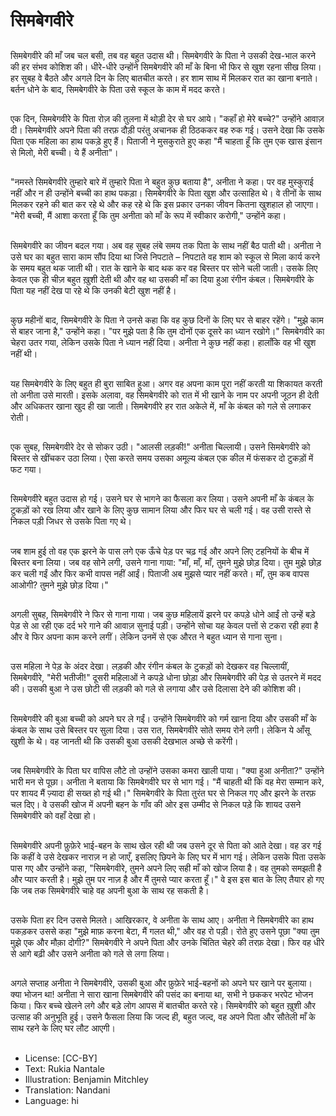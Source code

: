 # सिमबेगवीरे

##
सिमबेगवीरे की माँ जब चल बसी, तब वह बहुत उदास थी। सिमबेगवीरे के पिता ने उसकी देख-भाल करने की हर संभव कोशिश की। धीरे-धीरे उन्होंने सिमबेगवीरे की माँ के बिना भी फिर से खुश रहना सीख लिया। हर सुबह वे बैठते और अगले दिन के लिए बातचीत करते। हर शाम साथ में मिलकर रात का खाना बनाते। बर्तन धोने के बाद, सिमबेगवीरे के पिता उसे स्कूल के काम में मदद करते।

##
एक दिन, सिमबेगवीरे के पिता रोज़ की तुलना में थोड़ी देर से घर आये। "कहाँ हो मेरे बच्चे?" उन्होंने आवाज़ दी। सिमबेगवीरे अपने पिता की तरफ़ दौड़ी परंतु अचानक ही ठिठककर वह रुक गई। उसने देखा कि उसके पिता एक महिला का हाथ पकड़े हुए हैं। पिताजी ने मुसकुराते हुए कहा "मैं चाहता हूँ कि तुम एक खास इंसान से मिलो, मेरी बच्ची। ये हैं अनीता"।

##
"नमस्ते सिमबेगवीरे तुम्हारे बारे में तुम्हारे पिता ने बहुत कुछ बताया है", अनीता ने कहा। पर वह मुस्कुराई नहीं और न ही उन्होंने बच्ची का हाथ पकड़ा। सिमबेगवीरे के पिता खुश और उत्साहित थे। वे तीनों के साथ मिलकर रहने की बात कर रहे थे और कह रहे थे कि इस प्रकार उनका जीवन कितना खुशहाल हो जाएगा। "मेरी बच्ची, मैं आशा करता हूँ कि तुम अनीता को माँ के रूप में स्वीकार करोगी," उन्होंने कहा।

##
सिमबेगवीरे का जीवन बदल गया। अब वह सुबह लंबे समय तक पिता के साथ नहीं बैठ पाती थी। अनीता ने उसे घर का बहुत सारा काम सौंप दिया था जिसे निपटाते – निपटाते वह शाम को स्कूल से मिला कार्य करने के समय बहुत थक जाती थी। रात के खाने के बाद थक कर वह बिस्तर पर सोने चली जाती। उसके लिए केवल एक ही चीज़ बहुत ख़ुशी देती थी और वह था उसकी माँ का दिया हुआ रंगीन कंबल। सिमबेगवीरे के पिता यह नहीं देख पा रहे थे कि उनकी बेटी खुश नहीं है।

##
कुछ महीनों बाद, सिमबेगवीरे के पिता ने उनसे कहा कि वह कुछ दिनों के लिए घर से बाहर रहेंगे। "मुझे काम से बाहर जाना है," उन्होंने कहा। "पर मुझे पता है कि तुम दोनों एक दूसरे का ध्यान रखोगे।" सिमबेगवीरे का चेहरा उतर गया, लेकिन उसके पिता ने ध्यान नहीं दिया। अनीता ने कुछ नहीं कहा। हालाँकि वह भी खुश नहीं थी।

##
यह सिमबेगवीरे के लिए बहुत ही बुरा साबित हुआ। अगर वह अपना काम पूरा नहीं करती या शिकायत करती तो अनीता उसे मारती। इसके अलावा, वह सिमबेगवीरे को रात में भी खाने के नाम पर अपनी जूठन ही देती और अधिकतर खाना खुद ही खा जाती। सिमबेगवीरे हर रात अकेले में, माँ के कंबल को गले से लगाकर रोती।

##
एक सुबह, सिमबेगवीरे देर से सोकर उठी। "आलसी लड़की!" अनीता चिल्लायी। उसने सिमबेगवीरे को बिस्तर से खींचकर उठा लिया। ऐसा करते समय उसका अमूल्य कंबल एक कील में फंसकर दो टुकड़ों में फट गया।

##
सिमबेगवीरे बहुत उदास हो गई। उसने घर से भागने का फैसला कर लिया। उसने अपनी माँ के कंबल के टुकड़ों को रख लिया और खाने के लिए कुछ सामान लिया और फिर घर से चली गई। वह उसी रास्ते से निकल पड़ी जिधर से उसके पिता गए थे।

##
जब शाम हुई तो वह एक झरने के पास लगे एक ऊँचे पेड़ पर चढ़ गई और अपने लिए टहनियों के बीच में बिस्तर बना लिया। जब वह सोने लगी, उसने गाना गाया: "माँ, माँ, माँ, तुमने मुझे छोड़ दिया। तुम मुझे छोड़ कर चली गईं और फिर कभी वापस नहीं आईं। पिताजी अब मुझसे प्यार नहीं करते। माँ, तुम कब वापस आओगी? तुमने मुझे छोड़ दिया।"

##
अगली सुबह, सिमबेगवीरे ने फिर से गाना गाया। जब कुछ महिलायें झरने पर कपड़े धोने आईं तो उन्हें बड़े पेड़ से आ रही एक दर्द भरे गाने की आवाज़ सुनाई पड़ी। उन्होंने सोचा यह केवल पत्तों से टकरा रही हवा है और वे फिर अपना काम करने लगीं। लेकिन उनमें से एक औरत ने बहुत ध्यान से गाना सुना।

##
उस महिला ने पेड़ के अंदर देखा। लड़की और रंगीन कंबल के टुकड़ों को देखकर वह चिल्लायीं, सिमबेगवीरे, "मेरी भतीजी!" दूसरी महिलाओं ने कपड़े धोना छोड़ा और सिमबेगवीरे की पेड़ से उतरने में मदद की। उसकी बुआ ने उस छोटी सी लड़की को गले से लगाया और उसे दिलासा देने की कोशिश की।

##
सिमबेगवीरे की बुआ बच्ची को अपने घर ले गईं। उन्होंने सिमबेगवीरे को गर्म खाना दिया और उसकी माँ के कंबल के साथ उसे बिस्तर पर सुला दिया। उस रात, सिमबेगवीरे सोते समय रोने लगी। लेकिन ये आँसू खुशी के थे। वह जानती थी कि उसकी बुआ उसकी देखभाल अच्छे से करेंगी।

##
जब सिमबेगवीरे के पिता घर वापिस लौटे तो उन्होंने उसका कमरा खाली पाया। "क्या हुआ अनीता?" उन्होंने भारी मन से पूछा। अनीता ने बताया कि सिमबेगवीरे घर से भाग गई। "मैं चाहती थी कि वह मेरा सम्मान करे, पर शायद मैं ज़्यादा ही सख्त हो गई थी।" सिमबेगवीरे के पिता तुरंत घर से निकल गए और झरने के तरफ़ चल दिए। वे उसकी खोज में अपनी बहन के गाँव की ओर इस उम्मीद से निकल पड़े कि शायद उसने सिमबेगवीरे को वहाँ देखा हो।

##
सिमबेगवीरे अपनी फ़ुफ़ेरे भाई-बहन के साथ खेल रही थी जब उसने दूर से पिता को आते देखा। वह डर गई कि कहीं वे उसे देखकर नाराज़ न हो जाएँ, इसलिए छिपने के लिए घर में भाग गई। लेकिन उसके पिता उसके पास गए और उन्होंने कहा, "सिमबेगवीरे, तुमने अपने लिए सही माँ को खोज लिया है। वह तुमको समझती है और प्यार करती है। मुझे तुम पर नाज़ है और मैं तुमसे प्यार करता हूँ।" वे इस इस बात के लिए तैयार हो गए कि जब तक सिमबेगवीरे चाहे वह अपनी बुआ के साथ रह सकती है।

##
उसके पिता हर दिन उससे मिलते। आखिरकार, वे अनीता के साथ आए। अनीता ने सिमबेगवीरे का हाथ पकड़कर उससे कहा "मुझे माफ़ करना बेटा, मैं गलत थी," और वह रो पड़ी। रोते हुए उसने पूछा "क्या तुम मुझे एक और मौक़ा दोगी?" सिमबेगवीरे ने अपने पिता और उनके चिंतित चेहरे की तरफ़ देखा। फिर वह धीरे से आगे बढ़ी और उसने अनीता को गले से लगा लिया।

##
अगले सप्ताह अनीता ने सिमबेगवीरे, उसकी बुआ और फ़ुफ़ेरे भाई-बहनों को अपने घर खाने पर बुलाया। क्या भोजन था! अनीता ने सारा खाना सिमबेगवीरे की पसंद का बनाया था, सभी ने छककर भरपेट भोजन किया। फिर बच्चे खेलने लगे और बड़े लोग आपस में बातचीत करते रहे। सिमबेगवीरे को बहुत ख़ुशी और उत्साह की अनुभूति हुई। उसने फैसला लिया कि जल्द ही, बहुत जल्द, वह अपने पिता और सौतेली माँ के साथ रहने के लिए घर लौट आएगी।

##
* License: [CC-BY]
* Text: Rukia Nantale
* Illustration: Benjamin Mitchley
* Translation: Nandani
* Language: hi

